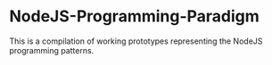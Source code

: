 # NodeJS-Programming-Paradigm

This is a compilation of working prototypes representing the NodeJS programming patterns.
